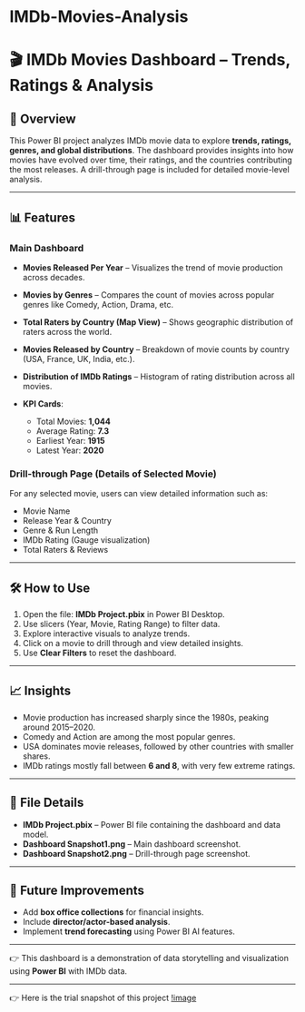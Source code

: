 # IMDb-Movies-Analysis

# 🎬 IMDb Movies Dashboard – Trends, Ratings & Analysis

## 📌 Overview

This Power BI project analyzes IMDb movie data to explore **trends, ratings, genres, and global distributions**. The dashboard provides insights into how movies have evolved over time, their ratings, and the countries contributing the most releases. A drill-through page is included for detailed movie-level analysis.

---

## 📊 Features

### **Main Dashboard**

* **Movies Released Per Year** – Visualizes the trend of movie production across decades.
* **Movies by Genres** – Compares the count of movies across popular genres like Comedy, Action, Drama, etc.
* **Total Raters by Country (Map View)** – Shows geographic distribution of raters across the world.
* **Movies Released by Country** – Breakdown of movie counts by country (USA, France, UK, India, etc.).
* **Distribution of IMDb Ratings** – Histogram of rating distribution across all movies.
* **KPI Cards**:

  * Total Movies: **1,044**
  * Average Rating: **7.3**
  * Earliest Year: **1915**
  * Latest Year: **2020**

### **Drill-through Page (Details of Selected Movie)**

For any selected movie, users can view detailed information such as:

* Movie Name
* Release Year & Country
* Genre & Run Length
* IMDb Rating (Gauge visualization)
* Total Raters & Reviews

---

## 🛠️ How to Use

1. Open the file: **IMDb Project.pbix** in Power BI Desktop.
2. Use slicers (Year, Movie, Rating Range) to filter data.
3. Explore interactive visuals to analyze trends.
4. Click on a movie to drill through and view detailed insights.
5. Use **Clear Filters** to reset the dashboard.

---

## 📈 Insights

* Movie production has increased sharply since the 1980s, peaking around 2015–2020.
* Comedy and Action are among the most popular genres.
* USA dominates movie releases, followed by other countries with smaller shares.
* IMDb ratings mostly fall between **6 and 8**, with very few extreme ratings.

---

## 📂 File Details

* **IMDb Project.pbix** – Power BI file containing the dashboard and data model.
* **Dashboard Snapshot1.png** – Main dashboard screenshot.
* **Dashboard Snapshot2.png** – Drill-through page screenshot.

---

## 🚀 Future Improvements

* Add **box office collections** for financial insights.
* Include **director/actor-based analysis**.
* Implement **trend forecasting** using Power BI AI features.

---

👉 This dashboard is a demonstration of data storytelling and visualization using **Power BI** with IMDb data.

---

👉 Here is the trial snapshot of this project
[!image]()
